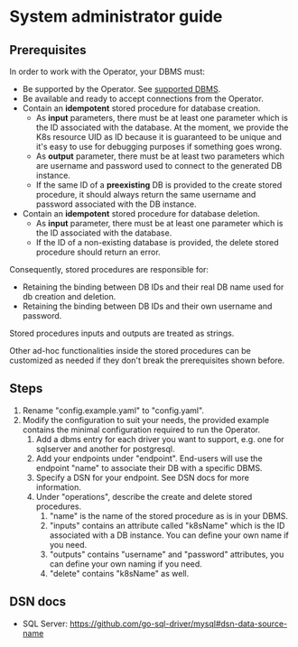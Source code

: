 # System administrator guide

## Prerequisites

In order to work with the Operator, your DBMS must:

- Be supported by the Operator. See [supported DBMS](../README.md#supported-dbms).
- Be available and ready to accept connections from the Operator.
- Contain an **idempotent** stored procedure for database creation.
  - As **input** parameters, there must be at least one parameter which is the ID associated with the database. At the moment, we provide the K8s resource UID as ID because it is guaranteed to be unique and it's easy to use for debugging purposes if something goes wrong. 
  - As **output** parameter, there must be at least two parameters which are username and password used to connect to the generated DB instance.
  - If the same ID of a **preexisting** DB is provided to the create stored procedure, it should always return the same username and password associated with the DB instance.
- Contain an **idempotent** stored procedure for database deletion.
  - As **input** parameter, there must be at least one parameter which is the ID associated with the database. 	 
  - If the ID of a non-existing database is provided, the delete stored procedure should return an error.

Consequently, stored procedures are responsible for:

- Retaining the binding between DB IDs and their real DB name used for db creation and deletion.
- Retaining the binding between DB IDs and their own username and password. 

Stored procedures inputs and outputs are treated as strings.

Other ad-hoc functionalities inside the stored procedures can be customized as needed if they don't break the prerequisites shown before.

## Steps

1. Rename "config.example.yaml" to "config.yaml".
2. Modify the configuration to suit your needs, the provided example contains the minimal configuration required to run the Operator.
   1. Add a dbms entry for each driver you want to support, e.g. one for sqlserver and another for postgresql.
   2. Add your endpoints under "endpoint". End-users will use the endpoint "name" to associate their DB with a specific DBMS.
   3. Specify a DSN for your endpoint. See DSN docs for more information.
   4. Under "operations", describe the create and delete stored procedures. 
      1. "name" is the name of the stored procedure as is in your DBMS.
      2. "inputs" contains an attribute called "k8sName" which is the ID associated with a DB instance. You can define your own name if you need.
      3. "outputs" contains "username" and "password" attributes, you can define your own naming if you need.
      4. "delete" contains "k8sName" as well.

## DSN docs

- SQL Server: https://github.com/go-sql-driver/mysql#dsn-data-source-name